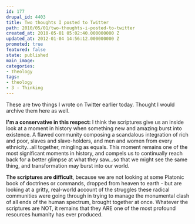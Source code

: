 ```yaml
---
id: 177
drupal_id: 4403
title: Two thoughts I posted to Twitter
path: 2010/05/01/two-thoughts-i-posted-to-twitter
created_at: 2010-05-01 05:02:40.000000000 Z
updated_at: 2012-01-04 14:56:12.000000000 Z
promoted: true
featured: false
state: published
main_image: 
categories:
- Theology
tags:
- theology
- 3 - Thinking
---
```

These are two things I wrote on Twitter earlier today. Thought I would archive them here as well.

<strong>I'm a conservative in this respect:</strong> I think the scriptures give us an inside look at a moment in history when something new and amazing burst into existence. A flawed community composing a scandalous integration of rich and poor, slaves and slave-holders, and men and women from every ethnicity...all together, mingling as equals. This moment remains one of the most significant moments in history, and compels us to continually reach back for a better glimpse at what they saw...so that we might see the same thing, and transformation may burst into our world.

<strong>The scriptures are difficult</strong>, because we are not looking at some Platonic book of doctrines or commands, dropped from heaven to earth - but are looking at a gritty, real-world account of the struggles these radical communities were going through in trying to manage the monumental clash of all ends of the human spectrum, brought together at once. Whatever the scriptures are NOT, it remains that they ARE one of the most profound resources humanity has ever produced.
